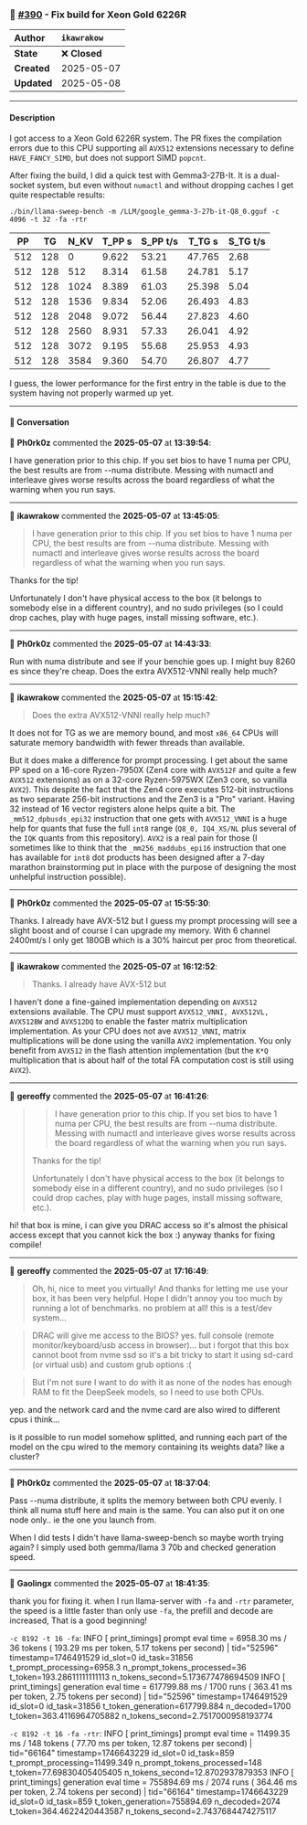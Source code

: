 ### 🐛 [#390](https://github.com/ikawrakow/ik_llama.cpp/pull/390) - Fix build for Xeon Gold 6226R

| **Author** | `ikawrakow` |
| :--- | :--- |
| **State** | ❌ **Closed** |
| **Created** | 2025-05-07 |
| **Updated** | 2025-05-08 |

---

#### Description

I got access to a Xeon Gold 6226R system. The PR fixes the compilation errors due to this CPU supporting all `AVX512` extensions necessary to define `HAVE_FANCY_SIMD`, but does not support SIMD `popcnt`.

After fixing the build, I did a quick test with Gemma3-27B-It. It is a dual-socket system, but even without `numactl` and without dropping caches I get quite respectable results:

```
./bin/llama-sweep-bench -m /LLM/google_gemma-3-27b-it-Q8_0.gguf -c 4096 -t 32 -fa -rtr
```

 |    PP |     TG |   N_KV |   T_PP s | S_PP t/s |   T_TG s | S_TG t/s |
|-------|--------|--------|----------|----------|----------|----------|
|   512 |    128 |      0 |    9.622 |    53.21 |   47.765 |     2.68 |
|   512 |    128 |    512 |    8.314 |    61.58 |   24.781 |     5.17 |
|   512 |    128 |   1024 |    8.389 |    61.03 |   25.398 |     5.04 |
|   512 |    128 |   1536 |    9.834 |    52.06 |   26.493 |     4.83 |
|   512 |    128 |   2048 |    9.072 |    56.44 |   27.823 |     4.60 |
|   512 |    128 |   2560 |    8.931 |    57.33 |   26.041 |     4.92 |
|   512 |    128 |   3072 |    9.195 |    55.68 |   25.953 |     4.93 |
|   512 |    128 |   3584 |    9.360 |    54.70 |   26.807 |     4.77 |

I guess, the lower performance for the first entry in the table is due to the system having not properly warmed up yet.

---

#### 💬 Conversation

👤 **Ph0rk0z** commented the **2025-05-07** at **13:39:54**:<br>

I have generation prior to this chip. If you set bios to have 1 numa per CPU, the best results are from --numa distribute. Messing with numactl and interleave gives worse results across the board regardless of what the warning when you run says.

---

👤 **ikawrakow** commented the **2025-05-07** at **13:45:05**:<br>

> I have generation prior to this chip. If you set bios to have 1 numa per CPU, the best results are from --numa distribute. Messing with numactl and interleave gives worse results across the board regardless of what the warning when you run says.

Thanks for the tip!

Unfortunately I don't have physical access to the box (it belongs to somebody else in a different country), and no sudo privileges (so I could drop caches, play with huge pages, install missing software, etc.).

---

👤 **Ph0rk0z** commented the **2025-05-07** at **14:43:33**:<br>

Run with numa distribute and see if your benchie goes up. I might buy 8260 es since they're cheap. Does the extra AVX512-VNNI really help much?

---

👤 **ikawrakow** commented the **2025-05-07** at **15:15:42**:<br>

> Does the extra AVX512-VNNI really help much?

It does not for TG as we are memory bound, and most `x86_64` CPUs will saturate memory bandwidth with fewer threads than available. 

But it does make a difference for prompt processing. I get about the same PP sped on a 16-core Ryzen-7950X (Zen4 core with `AVX512F` and quite a few `AVX512` extensions) as on a 32-core Ryzen-5975WX (Zen3 core, so vanilla `AVX2`). This despite the fact that the Zen4 core executes 512-bit instructions as two separate 256-bit instructions and the Zen3 is a "Pro" variant. Having 32 instead of 16 vector registers alone helps quite a bit. The `_mm512_dpbusds_epi32` instruction that one gets with `AVX512_VNNI` is a huge help for quants that fuse the full `int8` range (`Q8_0, IQ4_XS/NL` plus several of the `IQK` quants from this repository). `AVX2` is a real pain for those (I sometimes like to think that the `_mm256_maddubs_epi16` instruction that one has available for `int8` dot products has been designed after a 7-day marathon brainstorming put in place with the purpose of designing the most unhelpful instruction possible).

---

👤 **Ph0rk0z** commented the **2025-05-07** at **15:55:30**:<br>

Thanks. I already have AVX-512 but I guess my prompt processing will see a slight boost and of course I can upgrade my memory. With 6 channel 2400mt/s I only get 180GB which is a 30% haircut per proc from theoretical.

---

👤 **ikawrakow** commented the **2025-05-07** at **16:12:52**:<br>

> Thanks. I already have AVX-512 but

I haven't done a fine-gained implementation depending on `AVX512` extensions available. The CPU must support `AVX512_VNNI, AVX512VL, AVX512BW` and `AVX512DQ` to enable the faster matrix multiplication implementation. As your CPU does not ave `AVX512_VNNI`, matrix multiplications will be done using the vanilla `AVX2` implementation. You only benefit from `AVX512` in the flash attention implementation (but the `K*Q` multiplication that is about half of the total FA computation cost is still using `AVX2`).

---

👤 **gereoffy** commented the **2025-05-07** at **16:41:26**:<br>

> > I have generation prior to this chip. If you set bios to have 1 numa per CPU, the best results are from --numa distribute. Messing with numactl and interleave gives worse results across the board regardless of what the warning when you run says.
> 
> Thanks for the tip!
> 
> Unfortunately I don't have physical access to the box (it belongs to somebody else in a different country), and no sudo privileges (so I could drop caches, play with huge pages, install missing software, etc.).

hi! that box is mine, i can give you DRAC access so it's almost the phisical access except that you cannot kick the box :)   anyway thanks for fixing compile!

---

👤 **gereoffy** commented the **2025-05-07** at **17:16:49**:<br>

> Oh, hi, nice to meet you virtually! And thanks for letting me use your box, it has been very helpful. Hope I didn't annoy you too much by running a lot of benchmarks.
no problem at all! this is a test/dev system...

> DRAC will give me access to the BIOS?
yes. full console (remote monitor/keyboard/usb access in browser)... but i forgot that this box cannot boot from nvme ssd so it's a bit tricky to start it using sd-card (or virtual usb) and custom grub options :(

> But I'm not sure I want to do with it as none of the nodes has enough RAM to fit the DeepSeek models, so I need to use both CPUs.

yep. and the network card and the nvme card are also wired to different cpus i think...

is it possible to run model somehow splitted, and running each part of the model on the cpu wired to the memory containing its weights data? like a cluster?

---

👤 **Ph0rk0z** commented the **2025-05-07** at **18:37:04**:<br>

Pass --numa distribute, it splits the memory between both CPU evenly. I think all numa stuff here and main is the same. You can also put it on one node only.. ie the one you launch from. 

When I did tests I didn't have llama-sweep-bench so maybe worth trying again? I simply used both gemma/llama 3 70b  and checked generation speed.

---

👤 **Gaolingx** commented the **2025-05-07** at **18:41:35**:<br>

thank you for fixing it. when I run llama-server with `-fa` and `-rtr` parameter, the speed is a little faster than only use `-fa`, the prefill and decode are increased, That is a good beginning!

`-c 8192 -t 16 -fa`:
INFO [           print_timings] prompt eval time     =    6958.30 ms /    36 tokens (  193.29 ms per token,     5.17 tokens per second) | tid="52596" timestamp=1746491529 id_slot=0 id_task=31856 t_prompt_processing=6958.3 n_prompt_tokens_processed=36 t_token=193.28611111111113 n_tokens_second=5.173677478694509
INFO [           print_timings] generation eval time =  617799.88 ms /  1700 runs   (  363.41 ms per token,     2.75 tokens per second) | tid="52596" timestamp=1746491529 id_slot=0 id_task=31856 t_token_generation=617799.884 n_decoded=1700 t_token=363.4116964705882 n_tokens_second=2.7517000958193774

`-c 8192 -t 16 -fa -rtr`:
INFO [           print_timings] prompt eval time     =   11499.35 ms /   148 tokens (   77.70 ms per token,    12.87 tokens per second) | tid="66164" timestamp=1746643229 id_slot=0 id_task=859 t_prompt_processing=11499.349 n_prompt_tokens_processed=148 t_token=77.69830405405405 n_tokens_second=12.8702937879353
INFO [           print_timings] generation eval time =  755894.69 ms /  2074 runs   (  364.46 ms per token,     2.74 tokens per second) | tid="66164" timestamp=1746643229 id_slot=0 id_task=859 t_token_generation=755894.69 n_decoded=2074 t_token=364.4622420443587 n_tokens_second=2.7437684474275117